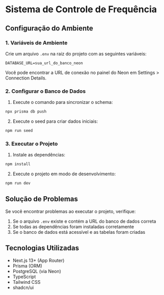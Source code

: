 # Sistema de Controle de Frequência

## Configuração do Ambiente

### 1. Variáveis de Ambiente

Crie um arquivo `.env` na raiz do projeto com as seguintes variáveis:

```
DATABASE_URL=sua_url_do_banco_neon
```

Você pode encontrar a URL de conexão no painel do Neon em Settings > Connection Details.

### 2. Configurar o Banco de Dados

1. Execute o comando para sincronizar o schema:

```bash
npx prisma db push
```

2. Execute o seed para criar dados iniciais:

```bash
npm run seed
```

### 3. Executar o Projeto

1. Instale as dependências:

```bash
npm install
```

2. Execute o projeto em modo de desenvolvimento:

```bash
npm run dev
```

## Solução de Problemas

Se você encontrar problemas ao executar o projeto, verifique:

1. Se o arquivo `.env` existe e contém a URL do banco de dados correta
2. Se todas as dependências foram instaladas corretamente
3. Se o banco de dados está acessível e as tabelas foram criadas

## Tecnologias Utilizadas

- Next.js 13+ (App Router)
- Prisma (ORM)
- PostgreSQL (via Neon)
- TypeScript
- Tailwind CSS
- shadcn/ui

